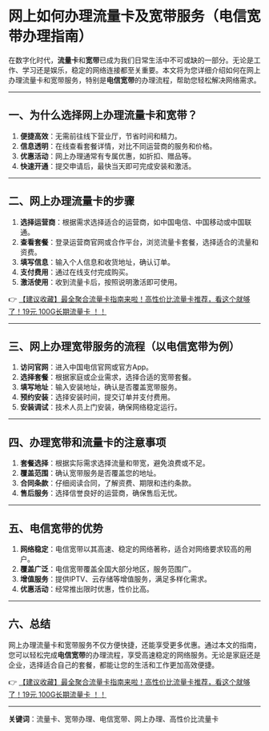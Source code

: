 # 网上如何办理流量卡及宽带服务（电信宽带办理指南）

在数字化时代，**流量卡**和**宽带**已成为我们日常生活中不可或缺的一部分。无论是工作、学习还是娱乐，稳定的网络连接都至关重要。本文将为您详细介绍如何在网上办理流量卡和宽带服务，特别是**电信宽带**的办理流程，帮助您轻松解决网络需求。

---

## 一、为什么选择网上办理流量卡和宽带？

1. **便捷高效**：无需前往线下营业厅，节省时间和精力。  
2. **信息透明**：在线查看套餐详情，对比不同运营商的服务和价格。  
3. **优惠活动**：网上办理通常有专属优惠，如折扣、赠品等。  
4. **快速开通**：提交申请后，最快当天即可完成安装和激活。

---

## 二、网上办理流量卡的步骤

1. **选择运营商**：根据需求选择适合的运营商，如中国电信、中国移动或中国联通。  
2. **查看套餐**：登录运营商官网或合作平台，浏览流量卡套餐，选择适合的流量和资费。  
3. **填写信息**：输入个人信息和收货地址，确认订单。  
4. **支付费用**：通过在线支付完成购买。  
5. **激活使用**：收到流量卡后，按照说明激活即可使用。

👉 [【建议收藏】最全聚合流量卡指南来啦！高性价比流量卡推荐，看这个就够了！19元 100G长期流量卡 ！！](https://bit.ly/Liuliangka)

---

## 三、网上办理宽带服务的流程（以电信宽带为例）

1. **访问官网**：进入中国电信官网或官方App。  
2. **选择套餐**：根据家庭或企业需求，选择合适的宽带套餐。  
3. **填写地址**：输入安装地址，确认是否覆盖宽带服务。  
4. **预约安装**：选择安装时间，提交订单并支付费用。  
5. **安装调试**：技术人员上门安装，确保网络稳定运行。

---

## 四、办理宽带和流量卡的注意事项

1. **套餐选择**：根据实际需求选择流量和带宽，避免浪费或不足。  
2. **覆盖范围**：确认宽带服务是否覆盖您的地址。  
3. **合同条款**：仔细阅读合同，了解资费、期限和违约条款。  
4. **售后服务**：选择信誉良好的运营商，确保售后无忧。

---

## 五、电信宽带的优势

1. **网络稳定**：电信宽带以其高速、稳定的网络著称，适合对网络要求较高的用户。  
2. **覆盖广泛**：电信宽带覆盖全国大部分地区，服务范围广。  
3. **增值服务**：提供IPTV、云存储等增值服务，满足多样化需求。  
4. **优惠活动**：经常推出限时优惠，性价比高。

---

## 六、总结

网上办理流量卡和宽带服务不仅方便快捷，还能享受更多优惠。通过本文的指南，您可以轻松完成**电信宽带**的办理流程，享受高速稳定的网络服务。无论是家庭还是企业，选择适合自己的套餐，都能让您的生活和工作更加高效便捷。

👉 [【建议收藏】最全聚合流量卡指南来啦！高性价比流量卡推荐，看这个就够了！19元 100G长期流量卡 ！！](https://bit.ly/Liuliangka)

---

**关键词**：流量卡、宽带办理、电信宽带、网上办理、高性价比流量卡